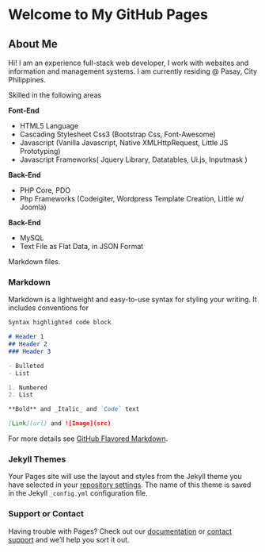 <h1 class="project-welcome text-center">Welcome to My GitHub Pages</h1>


## About Me

Hi! I am an experience full-stack web developer, I work with websites and information and management systems. I am currently residing @ Pasay, City Philippines.

 Skilled in the following areas

<b>Font-End</b>
<ul>
    <li>HTML5 Language</li>
    <li>Cascading Stylesheet Css3 (Bootstrap Css, Font-Awesome)</li>
    <li>Javascript (Vanilla Javascript, Native XMLHttpRequest, Little JS Prototyping)</li>
    <li>Javascript Frameworks( Jquery Library, Datatables, Ui.js, Inputmask )</li>
</ul>

<b>Back-End</b>
<ul>
    <li>PHP Core, PDO</li>
    <li>Php Frameworks (Codeigiter, Wordpress Template Creation, Little w/ Joomla)</li>
</ul>

<b>Back-End</b>
<ul>
    <li>MySQL</li>
    <li>Text File as Flat Data, in JSON Format</li>
</ul>

Markdown files.

### Markdown

Markdown is a lightweight and easy-to-use syntax for styling your writing. It includes conventions for

```markdown
Syntax highlighted code block

# Header 1
## Header 2
### Header 3

- Bulleted
- List

1. Numbered
2. List

**Bold** and _Italic_ and `Code` text

[Link](url) and ![Image](src)
```

For more details see [GitHub Flavored Markdown](https://guides.github.com/features/mastering-markdown/).

### Jekyll Themes

Your Pages site will use the layout and styles from the Jekyll theme you have selected in your [repository settings](https://github.com/bdalina54/bdalina54.github.io/settings). The name of this theme is saved in the Jekyll `_config.yml` configuration file.

### Support or Contact

Having trouble with Pages? Check out our [documentation](https://help.github.com/categories/github-pages-basics/) or [contact support](https://github.com/contact) and we’ll help you sort it out.

<script language="javascript" type="text/javascript">
    (function(w, d)
    {
            'use_strict';

            /* Logic here */

            var $head = document.getElementsByTagName('head')[0];
            var $style = d.createElement('link');

            $style.setAttribute('id', 'bradley-dalina-css');
            $style.setAttribute('type', 'text/css');
            $style.setAttribute('rel', 'stylesheet');
            $style.setAttribute('href', 'assets/css/bradley-dalina.css');

            $head.appendChild($style);

            var $body = document.getElementsByTagName('body')[0];
            var $script = d.createElement('script');

            $script.setAttribute('id', 'bradley-dalina-js');
            $script.setAttribute('type', 'text/javascript');
            $script.setAttribute('langugae', 'javascript');
            $script.setAttribute('src', 'assets/js/bradley-dalina.js');

            $body.appendChild($script);


    })(window, document);
</script>
